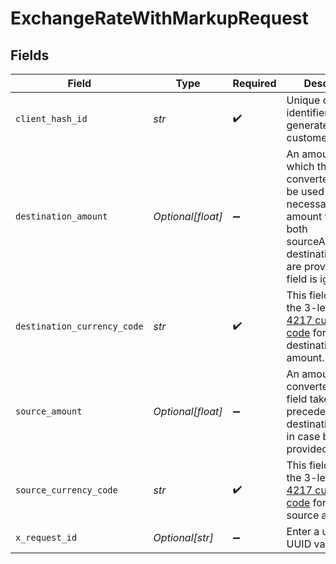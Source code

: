 # ExchangeRateWithMarkupRequest


## Fields

| Field                                                                                                                                                                                 | Type                                                                                                                                                                                  | Required                                                                                                                                                                              | Description                                                                                                                                                                           | Example                                                                                                                                                                               |
| ------------------------------------------------------------------------------------------------------------------------------------------------------------------------------------- | ------------------------------------------------------------------------------------------------------------------------------------------------------------------------------------- | ------------------------------------------------------------------------------------------------------------------------------------------------------------------------------------- | ------------------------------------------------------------------------------------------------------------------------------------------------------------------------------------- | ------------------------------------------------------------------------------------------------------------------------------------------------------------------------------------- |
| `client_hash_id`                                                                                                                                                                      | *str*                                                                                                                                                                                 | :heavy_check_mark:                                                                                                                                                                    | Unique customer identifier generated on customer creation.                                                                                                                            |                                                                                                                                                                                       |
| `destination_amount`                                                                                                                                                                  | *Optional[float]*                                                                                                                                                                     | :heavy_minus_sign:                                                                                                                                                                    | An amount to which the source is converted. It can be used to find the necessary source amount value. If both sourceAmount and destinationAmount are provided, this field is ignored. |                                                                                                                                                                                       |
| `destination_currency_code`                                                                                                                                                           | *str*                                                                                                                                                                                 | :heavy_check_mark:                                                                                                                                                                    | This field contains the 3-letter [ISO-4217 currency code](https://www.iso.org/iso-4217-currency-codes.html) for the destination amount.                                               |                                                                                                                                                                                       |
| `source_amount`                                                                                                                                                                       | *Optional[float]*                                                                                                                                                                     | :heavy_minus_sign:                                                                                                                                                                    | An amount to be converted. This field takes precedence over destinationAmount, in case both are provided.                                                                             |                                                                                                                                                                                       |
| `source_currency_code`                                                                                                                                                                | *str*                                                                                                                                                                                 | :heavy_check_mark:                                                                                                                                                                    | This field contains the 3-letter [ISO-4217 currency code](https://www.iso.org/iso-4217-currency-codes.html) for the source amount.                                                    |                                                                                                                                                                                       |
| `x_request_id`                                                                                                                                                                        | *Optional[str]*                                                                                                                                                                       | :heavy_minus_sign:                                                                                                                                                                    | Enter a unique UUID value                                                                                                                                                             | {{$guid}}                                                                                                                                                                             |